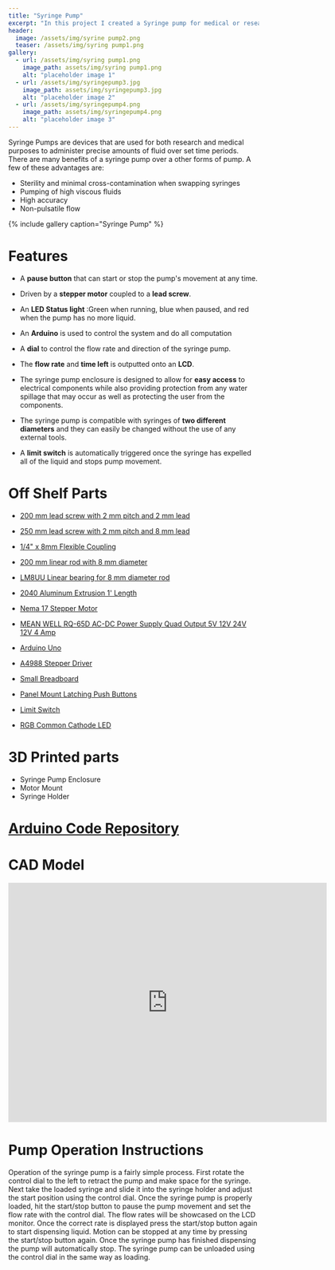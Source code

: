 ```yaml
---
title: "Syringe Pump"
excerpt: "In this project I created a Syringe pump for medical or research applications  "
header:
  image: /assets/img/syrine pump2.png  
  teaser: /assets/img/syring pump1.png
gallery:
  - url: /assets/img/syring pump1.png
    image_path: assets/img/syring pump1.png
    alt: "placeholder image 1"
  - url: /assets/img/syringepump3.jpg
    image_path: assets/img/syringepump3.jpg
    alt: "placeholder image 2"
  - url: /assets/img/syringepump4.png
    image_path: assets/img/syringepump4.png
    alt: "placeholder image 3"
---
```



Syringe Pumps are devices that are used for both research and medical purposes to administer precise amounts of fluid over set time periods. There are many benefits of a syringe pump over a other forms of pump. A few of these advantages are:
* Sterility and minimal cross-contamination when swapping syringes 
* Pumping of high viscous fluids
* High accuracy
* Non-pulsatile flow

{% include gallery caption="Syringe Pump" %}

# Features

*  A **pause button** that can start or stop the pump's movement at any time.
    
* Driven by a **stepper motor** coupled to a **lead screw**.
    
* An **LED Status light**  :Green when running, blue when paused, and red when the pump has no more liquid.
    
* An **Arduino** is used to control the system and do all computation
    
* A **dial** to control the flow rate and direction of the syringe pump.
    
* The **flow rate** and **time left** is outputted onto an **LCD**.
    
* The syringe pump enclosure is designed to allow for **easy access** to electrical components while also providing protection from any water spillage that may occur as well as protecting the user from the components.

    
* The syringe pump is compatible with syringes of **two different diameters** and they can easily be changed without the use of any external tools.

* A **limit switch** is automatically triggered once the syringe has expelled all of the liquid and stops pump movement.
    



# Off Shelf Parts

 - [200 mm lead screw with 2 mm pitch and 2 mm lead](https://www.amazon.com/dp/B07R1H5ZMV/ref=cm_sw_em_r_mt_dp_0YZ13D4HQBGW2Z86PBV1?_encoding=UTF8&psc=1)

 - [250 mm lead screw with 2 mm pitch and 8 mm lead](https://amzn.to/3infwI0)

 - [1/4" x 8mm Flexible Coupling](https://openbuildspartstore.com/1-4-x-8mm-flexible-coupling/)

 - [200 mm linear rod with 8 mm diameter](https://www.amazon.com/dp/B07MPGWJMS/ref=cm_sw_em_r_mt_dp_X5AQS0ES7JH8JG83AAZ3)

 - [LM8UU Linear bearing for 8 mm diameter rod](https://www.amazon.com/gp/product/B087WPGQ8T/ref=ppx_yo_dt_b_asin_image_o00_s00?ie=UTF8&psc=1)

 - [2040 Aluminum Extrusion 1' Length](https://www.mcmaster.com/5537T111-5537T705/)

 - [Nema 17 Stepper Motor](https://amzn.to/3uhifWk)

 - [MEAN WELL RQ-65D AC-DC Power Supply Quad Output 5V 12V 24V 12V 4 Amp](https://www.amazon.com/dp/B005T9HGLI/ref=cm_sw_em_r_mt_dp_A8CZ056TM52EJGZTGZGR?_encoding=UTF8&psc=1)

 - [Arduino Uno](https://www.amazon.com/dp/B007R9TUJE/ref=cm_sw_em_r_mt_dp_TY8JGK0CJD1JEJM4BNNJ)

 - [A4988 Stepper Driver](https://www.amazon.com/dp/B01FFGAKK8/ref=cm_sw_em_r_mt_dp_V0YKTYKDWMR8WHTKA53T?_encoding=UTF8&psc=1)

 - [Small Breadboard](https://www.amazon.com/dp/B082VYXDF1/ref=cm_sw_em_r_mt_dp_N6Q28CAGPAYCKCSJKDDC?_encoding=UTF8&psc=1)

 - [Panel Mount Latching Push Buttons](https://amzn.to/3VxQ29h)

 - [Limit Switch](https://amzn.to/3Veb1Ox)


 - [RGB Common Cathode LED](https://www.amazon.com/dp/B0194Y6MW2/ref=cm_sw_em_r_mt_dp_FW3CFQT7ZGFQ2R04N6G3?_encoding=UTF8&psc=1)

# 3D Printed parts

 - Syringe Pump Enclosure
 - Motor Mount
 - Syringe Holder

# [Arduino Code Repository](https://github.com/dz-ifa/dz-ifa.github.io/blob/main/syrinepump3txt.txt)

# CAD Model
<iframe src="https://vanderbilt643.autodesk360.com/shares/public/SH35dfcQT936092f0e438cdf6d181a387965?mode=embed" width="640" height="480" allowfullscreen="true" webkitallowfullscreen="true" mozallowfullscreen="true"  frameborder="0"></iframe>

#  Pump Operation Instructions

Operation of the syringe pump is a fairly simple process. First rotate the control dial to the left to retract the pump and make space for the syringe. Next take the loaded syringe and slide it into the syringe holder and adjust the start position using the control dial. Once the syringe pump is properly loaded, hit the start/stop button to pause the pump movement and set the flow rate with the control dial. The flow rates will be showcased on the LCD monitor. Once the correct rate is displayed press the start/stop button again to start dispensing liquid. Motion can be stopped at any time by pressing the start/stop button again. Once the syringe pump has finished dispensing the pump will automatically stop. The syringe pump can be unloaded using the control dial in the same way as loading.
